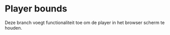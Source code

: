 # Player bounds

Deze branch voegt functionaliteit toe om de player in het browser scherm te houden. 
